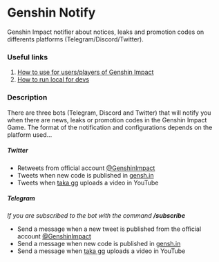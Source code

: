 # Genshin Notify
Genshin Impact notifier about notices, leaks and promotion codes on differents platforms (Telegram/Discord/Twitter).

### Useful links

1. [How to use for users/players of Genshin Impact](documentation/how_to_use/)
2. [How to run local for devs](documentation/how_to_dev/)

### Description

There are three bots (Telegram, Discord and Twitter) that will notify you when there are news, leaks or promotion codes in the Genshin Impact Game. The format of the notification and configurations depends on the platform used... 

##### Twitter
- Retweets from official account [@GenshinImpact](https://twitter.com/GenshinNotify)
- Tweets when new code is published in [gensh.in](https://www.gensh.in/)
- Tweets when [taka gg](https://www.youtube.com/channel/UC65Haje10c2f5zSQjeJXI2A) uploads a video in YouTube

##### Telegram
*If you are subscribed to the bot with the command* ***/subscribe***
- Send a message when a new tweet is published from the official account [@GenshinImpact](https://twitter.com/GenshinNotify)
- Send a message when new code is published in [gensh.in](https://www.gensh.in/)
- Send a message when [taka gg](https://www.youtube.com/channel/UC65Haje10c2f5zSQjeJXI2A) uploads a video in YouTube
